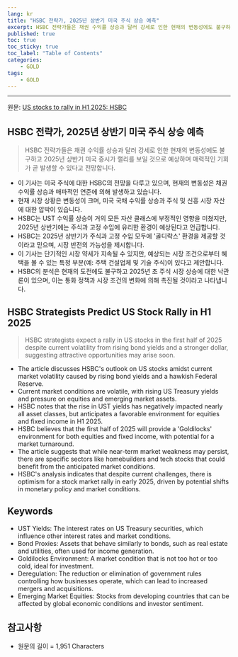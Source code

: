 ```yaml
---
lang: kr
title: "HSBC 전략가, 2025년 상반기 미국 주식 상승 예측"
excerpt: HSBC 전략가들은 채권 수익률 상승과 달러 강세로 인한 현재의 변동성에도 불구하고 2025년 상반기 미국 증시가 랠리를 보일 것으로 예상하며 매력적인 기회가 곧 발생할 수 있다고 전망합니다.
published: true
toc: true
toc_sticky: true
toc_label: "Table of Contents"
categories:
    - GOLD
tags:
    - GOLD
---
```


---

  원문: [US stocks to rally in H1 2025: HSBC](https://www.investing.com/news/stock-market-news/us-stocks-to-rally-in-h1-2025-hsbc-3793781)

## HSBC 전략가, 2025년 상반기 미국 주식 상승 예측

> HSBC 전략가들은 채권 수익률 상승과 달러 강세로 인한 현재의 변동성에도 불구하고 2025년 상반기 미국 증시가 랠리를 보일 것으로 예상하며 매력적인 기회가 곧 발생할 수 있다고 전망합니다.


- 이 기사는 미국 주식에 대한 HSBC의 전망을 다루고 있으며, 현재의 변동성은 채권 수익률 상승과 매파적인 연준에 의해 발생하고 있습니다.
- 현재 시장 상황은 변동성이 크며, 미국 국채 수익률 상승과 주식 및 신흥 시장 자산에 대한 압박이 있습니다.
- HSBC는 UST 수익률 상승이 거의 모든 자산 클래스에 부정적인 영향을 미쳤지만, 2025년 상반기에는 주식과 고정 수입에 유리한 환경이 예상된다고 언급합니다.
- HSBC는 2025년 상반기가 주식과 고정 수입 모두에 '골디락스' 환경을 제공할 것이라고 믿으며, 시장 반전의 가능성을 제시합니다.
- 이 기사는 단기적인 시장 약세가 지속될 수 있지만, 예상되는 시장 조건으로부터 혜택을 볼 수 있는 특정 부문(예: 주택 건설업체 및 기술 주식)이 있다고 제안합니다.
- HSBC의 분석은 현재의 도전에도 불구하고 2025년 초 주식 시장 상승에 대한 낙관론이 있으며, 이는 통화 정책과 시장 조건의 변화에 의해 촉진될 것이라고 나타냅니다.

## HSBC Strategists Predict US Stock Rally in H1 2025

> HSBC strategists expect a rally in US stocks in the first half of 2025 despite current volatility from rising bond yields and a stronger dollar, suggesting attractive opportunities may arise soon.


- The article discusses HSBC's outlook on US stocks amidst current market volatility caused by rising bond yields and a hawkish Federal Reserve.
- Current market conditions are volatile, with rising US Treasury yields and pressure on equities and emerging market assets.
- HSBC notes that the rise in UST yields has negatively impacted nearly all asset classes, but anticipates a favorable environment for equities and fixed income in H1 2025.
- HSBC believes that the first half of 2025 will provide a 'Goldilocks' environment for both equities and fixed income, with potential for a market turnaround.
- The article suggests that while near-term market weakness may persist, there are specific sectors like homebuilders and tech stocks that could benefit from the anticipated market conditions.
- HSBC's analysis indicates that despite current challenges, there is optimism for a stock market rally in early 2025, driven by potential shifts in monetary policy and market conditions.

## Keywords

- UST Yields: The interest rates on US Treasury securities, which influence other interest rates and market conditions.
- Bond Proxies: Assets that behave similarly to bonds, such as real estate and utilities, often used for income generation.
- Goldilocks Environment: A market condition that is not too hot or too cold, ideal for investment.
- Deregulation: The reduction or elimination of government rules controlling how businesses operate, which can lead to increased mergers and acquisitions.
- Emerging Market Equities: Stocks from developing countries that can be affected by global economic conditions and investor sentiment.

## 참고사항

- 원문의 길이 = 1,951 Characters

